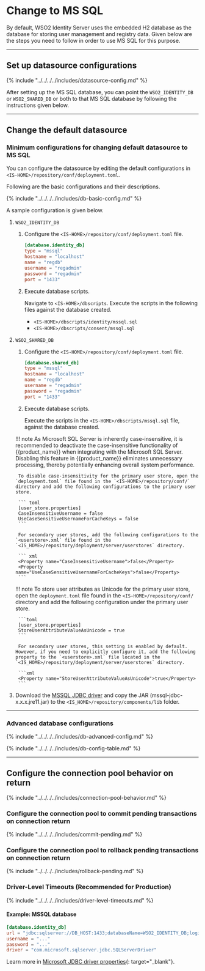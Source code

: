 # Change to MS SQL

By default, WSO2 Identity Server uses the embedded H2 database as the database
for storing user management and registry data. Given below are the steps
you need to follow in order to use MS SQL for this purpose.

---

## Set up datasource configurations

{% include "../../../../includes/datasource-config.md" %}

After setting up the MS SQL database, you can point the `WSO2_IDENTITY_DB` or
`WSO2_SHARED_DB` or both to that MS SQL database by following the instructions given below.

---

## Change the default datasource

### Minimum configurations for changing default datasource to MS SQL

You can configure the datasource by editing the default configurations in `<IS-HOME>/repository/conf/deployment.toml`.

Following are the basic configurations and their descriptions.

{% include "../../../../includes/db-basic-config.md" %}

A sample configuration is given below.

1. `WSO2_IDENTITY_DB`

    1. Configure the `<IS-HOME>/repository/conf/deployment.toml` file.

        ``` toml
        [database.identity_db]
        type = "mssql"
        hostname = "localhost"
        name = "regdb"
        username = "regadmin"
        password = "regadmin"
        port = "1433"
        ```

    2. Execute database scripts.

        Navigate to `<IS-HOME>/dbscripts`. Execute the scripts in the following files against the database created.
        
        - `<IS-HOME>/dbscripts/identity/mssql.sql`
        - `<IS-HOME>/dbscripts/consent/mssql.sql`

2. `WSO2_SHARED_DB`

    1.  Configure the `<IS-HOME>/repository/conf/deployment.toml` file.

        ``` toml
        [database.shared_db]
        type = "mssql"
        hostname = "localhost"
        name = "regdb"
        username = "regadmin"
        password = "regadmin"
        port = "1433"
        ```

    2.  Execute database scripts.

        Execute the scripts in the `<IS-HOME>/dbscripts/mssql.sql` file, against the database created.

    !!! note
        As Microsoft SQL Server is inherently case-insensitive, it is recommended to deactivate the case-insensitive functionality of {{product_name}} when integrating with the Microsoft SQL Server.
        Disabling this feature in {{product_name}} eliminates unnecessary processing, thereby potentially enhancing overall system performance.

        To disable case-insensitivity for the primary user store, open the `deployment.toml` file found in the `<IS-HOME>/repository/conf/` directory and add the following configurations to the primary user store.

        ``` toml
        [user_store.properties]
        CaseInsensitiveUsername = false
        UseCaseSensitiveUsernameForCacheKeys = false
        ```  

        For secondary user stores, add the following configurations to the `<userstore>.xml` file found in the `<IS_HOME>/repository/deployment/server/userstores` directory.

        ``` xml
        <Property name="CaseInsensitiveUsername">false</Property>
        <Property name="UseCaseSensitiveUsernameForCacheKeys">false</Property>
        ```

    !!! note
        To store user attributes as Unicode for the primary user store, open the `deployment.toml` file found in the `<IS-HOME>/repository/conf/` directory and add the following configuration under the primary user store.

        ```toml
        [user_store.properties]
        StoreUserAttributeValueAsUnicode = true
        ```

        For secondary user stores, this setting is enabled by default. However, if you need to explicitly configure it, add the following property to the `<userstore>.xml` file located in the `<IS_HOME>/repository/deployment/server/userstores` directory.

        ```xml
        <Property name="StoreUserAttributeValueAsUnicode">true</Property>
        ```
    
3.  Download the [MSSQL JDBC driver](https://mvnrepository.com/artifact/com.microsoft.sqlserver/mssql-jdbc) and copy the JAR (mssql-jdbc-x.x.x.jre11.jar) to the `<IS_HOME>/repository/components/lib` folder.

---

### Advanced database configurations

{% include "../../../../includes/db-advanced-config.md" %}

{% include "../../../../includes/db-config-table.md" %}

---
  
## Configure the connection pool behavior on return 

{% include "../../../../includes/connection-pool-behavior.md" %}

### Configure the connection pool to commit pending transactions on connection return
        
{% include "../../../../includes/commit-pending.md" %}

### Configure the connection pool to rollback pending transactions on connection return

{% include "../../../../includes/rollback-pending.md" %}

### Driver-Level Timeouts (Recommended for Production)

{% include "../../../../includes/driver-level-timeouts.md" %}

#### Example: MSSQL database

```toml
[database.identity_db]
url = "jdbc:sqlserver://DB_HOST:1433;databaseName=WSO2_IDENTITY_DB;loginTimeout=10;socketTimeout=60000"
username = "..."
password = "..."
driver = "com.microsoft.sqlserver.jdbc.SQLServerDriver"
```

Learn more in [Microsoft JDBC driver properties](https://learn.microsoft.com/sql/connect/jdbc/setting-the-connection-properties){: target="_blank"}.
